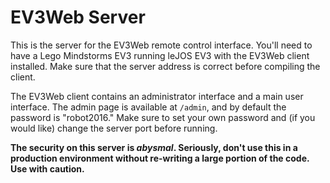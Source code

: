# EV3Web Server

This is the server for the EV3Web remote control interface. You'll need to have a Lego Mindstorms EV3 running leJOS EV3 with the EV3Web client installed. Make sure that the server address is correct before compiling the client.

The EV3Web client contains an administrator interface and a main user interface. The admin page is available at `/admin`, and by default the password is "robot2016." Make sure to set your own password and (if you would like) change the server port before running.

**The security on this server is *abysmal*. Seriously, don't use this in a production environment without re-writing a large portion of the code. Use with caution.**
